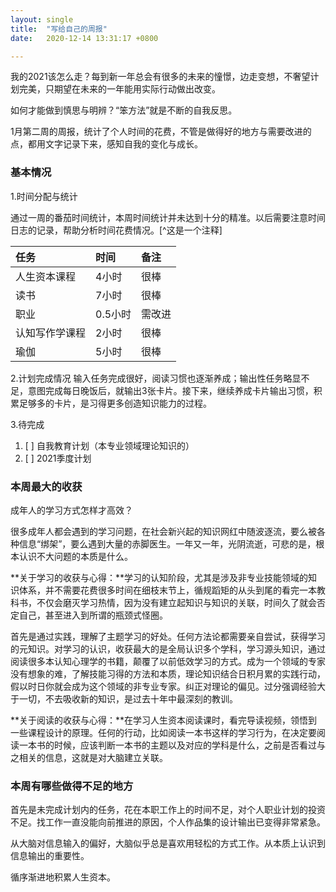 ```yaml
---
layout: single
title:  "写给自己的周报"
date:   2020-12-14 13:31:17 +0800

---
```


我的2021该怎么走？每到新一年总会有很多的未来的憧憬，边走变想，不奢望计划完美，只期望在未来的一年能用实际行动做出改变。

如何才能做到慎思与明辨？“笨方法”就是不断的自我反思。

1月第二周的周报，统计了个人时间的花费，不管是做得好的地方与需要改进的点，都用文字记录下来，感知自我的变化与成长。
### 基本情况
1.时间分配与统计

通过一周的番茄时间统计，本周时间统计并未达到十分的精准。以后需要注意时间日志的记录，帮助分析时间花费情况。[^这是一个注释]

| 任务 | 时间 | 备注 |
|:--|:--|:--|
| 人生资本课程 | 4小时 | 很棒 |
| 读书 | 7小时 | 很棒 |
| 职业 | 0.5小时  | 需改进 |
| 认知写作学课程 |2小时  | 很棒 |
|瑜伽  |5小时  | 很棒 |

2.计划完成情况
输入任务完成很好，阅读习惯也逐渐养成；输出性任务略显不足，意图完成每日晚饭后，就输出3张卡片。接下来，继续养成卡片输出习惯，积累足够多的卡片，是习得更多创造知识能力的过程。

3.待完成
1. [ ] 自我教育计划（本专业领域理论知识的）
2. [ ] 2021季度计划

### 本周最大的收获

成年人的学习方式怎样才高效？

很多成年人都会遇到的学习问题，在社会新兴起的知识网红中随波逐流，要么被各种信息“绑架”，要么遇到大量的赤脚医生。一年又一年，光阴流逝，可悲的是，根本认识不大问题的本质是什么。

**关于学习的收获与心得：**学习的认知阶段，尤其是涉及非专业技能领域的知识体系，并不需要花费很多时间在细枝末节上，循规蹈矩的从头到尾的看完一本教科书，不仅会磨灭学习热情，因为没有建立起知识与知识的关联，时间久了就会否定自己，甚至进入到所谓的瓶颈式怪圈。

首先是通过实践，理解了主题学习的好处。任何方法论都需要亲自尝试，获得学习的元知识。对学习的认识，收获最大的是全局认识多个学科，学习源头知识，通过阅读很多本认知心理学的书籍，颠覆了以前低效学习的方式。成为一个领域的专家没有想象的难，了解技能习得的方法和本质，理论知识结合日积月累的实践行动，假以时日你就会成为这个领域的非专业专家。纠正对理论的偏见。过分强调经验大于一切，不去吸收新的知识，是过去十年中最深刻的教训。

**关于阅读的收获与心得：**在学习人生资本阅读课时，看完导读视频，领悟到一些课程设计的原理。任何的行动，比如阅读一本书这样的学习行为，在决定要阅读一本书的时候，应该判断一本书的主题以及对应的学科是什么，之前是否看过与之相关的信息，这就是对大脑建立关联。

### 本周有哪些做得不足的地方

首先是未完成计划内的任务，花在本职工作上的时间不足，对个人职业计划的投资不足。找工作一直没能向前推进的原因，个人作品集的设计输出已变得非常紧急。

从大脑对信息输入的偏好，大脑似乎总是喜欢用轻松的方式工作。从本质上认识到信息输出的重要性。

循序渐进地积累人生资本。